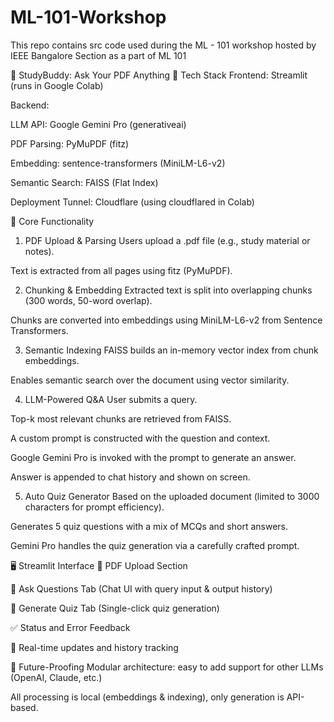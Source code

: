 # ML-101-Workshop
This repo contains src code used during the ML - 101 workshop hosted by IEEE Bangalore Section as a part of ML 101

📘 StudyBuddy: Ask Your PDF Anything
🔧 Tech Stack
Frontend: Streamlit (runs in Google Colab)

Backend:

LLM API: Google Gemini Pro (generativeai)

PDF Parsing: PyMuPDF (fitz)

Embedding: sentence-transformers (MiniLM-L6-v2)

Semantic Search: FAISS (Flat Index)

Deployment Tunnel: Cloudflare (using cloudflared in Colab)

🧠 Core Functionality
1. PDF Upload & Parsing
Users upload a .pdf file (e.g., study material or notes).

Text is extracted from all pages using fitz (PyMuPDF).

2. Chunking & Embedding
Extracted text is split into overlapping chunks (300 words, 50-word overlap).

Chunks are converted into embeddings using MiniLM-L6-v2 from Sentence Transformers.

3. Semantic Indexing
FAISS builds an in-memory vector index from chunk embeddings.

Enables semantic search over the document using vector similarity.

4. LLM-Powered Q&A
User submits a query.

Top-k most relevant chunks are retrieved from FAISS.

A custom prompt is constructed with the question and context.

Google Gemini Pro is invoked with the prompt to generate an answer.

Answer is appended to chat history and shown on screen.

5. Auto Quiz Generator
Based on the uploaded document (limited to 3000 characters for prompt efficiency).

Generates 5 quiz questions with a mix of MCQs and short answers.

Gemini Pro handles the quiz generation via a carefully crafted prompt.

🖥️ Streamlit Interface
📂 PDF Upload Section

💬 Ask Questions Tab (Chat UI with query input & output history)

📝 Generate Quiz Tab (Single-click quiz generation)

✅ Status and Error Feedback

🔁 Real-time updates and history tracking

🧩 Future-Proofing
Modular architecture: easy to add support for other LLMs (OpenAI, Claude, etc.)

All processing is local (embeddings & indexing), only generation is API-based.

